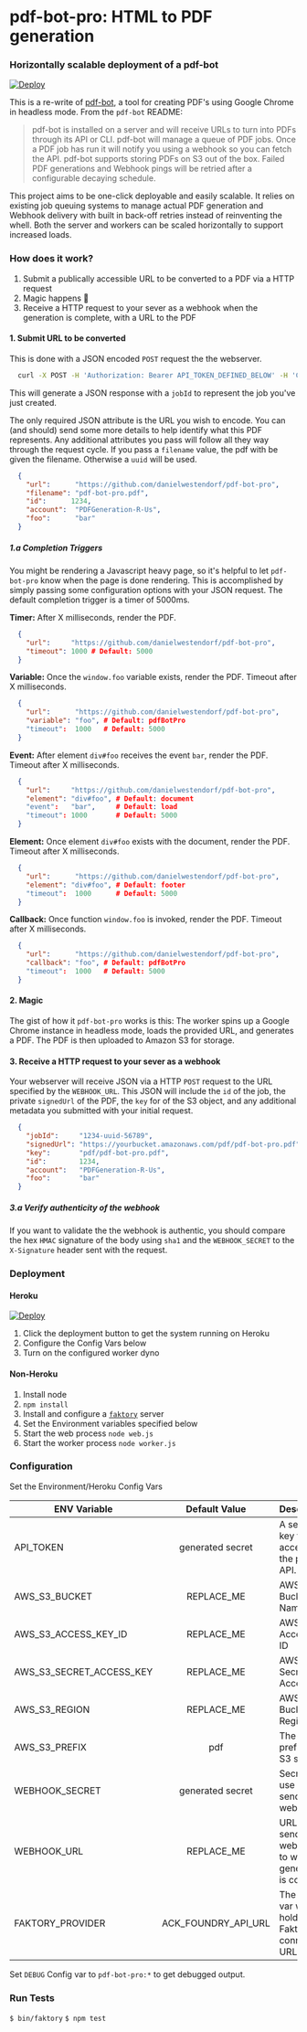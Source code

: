 # pdf-bot-pro: HTML to PDF generation
### Horizontally scalable deployment of a pdf-bot

[![Deploy](https://www.herokucdn.com/deploy/button.svg)](https://heroku.com/deploy)

This is a re-write of [pdf-bot](https://github.com/esbenp/pdf-bot), a tool for creating PDF's using Google Chrome in headless mode. From the `pdf-bot` README:

> pdf-bot is installed on a server and will receive URLs to turn into PDFs through its API or CLI. pdf-bot will manage a queue of PDF jobs. Once a PDF job has run it will notify you using a webhook so you can fetch the API. pdf-bot supports storing PDFs on S3 out of the box. Failed PDF generations and Webhook pings will be retried after a configurable decaying schedule.

This project aims to be one-click deployable and easily scalable. It relies on existing job queuing systems to manage actual PDF generation and Webhook delivery with built in back-off retries instead of reinventing the whell. Both the server and workers can be scaled horizontally to support increased loads.

### How does it work?

1. Submit a publically accessible URL to be converted to a PDF via a HTTP request
2. Magic happens 🦄
3. Receive a HTTP request to your sever as a webhook when the generation is complete, with a URL to the PDF

#### 1. Submit URL to be converted
This is done with a JSON encoded `POST` request the the webserver.
```sh
  curl -X POST -H 'Authorization: Bearer API_TOKEN_DEFINED_BELOW' -H 'Content-Type: application/json' http://url-of-your-pdf-bot-pro-server/api -d '{ "url" : "https://github.com/danielwestendorf/pdf-bot-pro" }'
```

This will generate a JSON response with a `jobId` to represent the job you've just created.

The only required JSON attribute is the URL you wish to encode. You can (and should) send some more details to help identify what this PDF represents. Any additional attributes you pass will follow all they way through the request cycle. If you pass a `filename` value, the pdf with be given the filename. Otherwise a `uuid` will be used.

```json
  {
    "url":      "https://github.com/danielwestendorf/pdf-bot-pro",
    "filename": "pdf-bot-pro.pdf",
    "id":      1234,
    "account":  "PDFGeneration-R-Us",
    "foo":      "bar"
  }
```

##### 1.a Completion Triggers
You might be rendering a Javascript heavy page, so it's helpful to let `pdf-bot-pro` know when the page is done rendering. This is accomplished by simply passing some configuration options with your JSON request. The default completion trigger is a timer of 5000ms.


**Timer:** After X milliseconds, render the PDF.
```json
  {
    "url":     "https://github.com/danielwestendorf/pdf-bot-pro",
    "timeout": 1000 # Default: 5000
  }
```

**Variable:** Once the `window.foo` variable exists, render the PDF. Timeout after X milliseconds.
```json
  {
    "url":      "https://github.com/danielwestendorf/pdf-bot-pro",
    "variable": "foo", # Default: pdfBotPro
    "timeout":  1000   # Default: 5000
  }
```

**Event:** After element `div#foo` receives the event `bar`, render the PDF. Timeout after X milliseconds.
```json
  {
    "url":     "https://github.com/danielwestendorf/pdf-bot-pro",
    "element": "div#foo", # Default: document
    "event":   "bar",     # Default: load
    "timeout": 1000       # Default: 5000
  }
```


**Element:** Once element `div#foo` exists with the document, render the PDF. Timeout after X milliseconds.
```json
  {
    "url":      "https://github.com/danielwestendorf/pdf-bot-pro",
    "element": "div#foo", # Default: footer
    "timeout":  1000      # Default: 5000
  }
```

**Callback:** Once function `window.foo` is invoked, render the PDF. Timeout after X milliseconds.
```json
  {
    "url":      "https://github.com/danielwestendorf/pdf-bot-pro",
    "callback": "foo", # Default: pdfBotPro
    "timeout":  1000   # Default: 5000
  }
```

#### 2. Magic

The gist of how it `pdf-bot-pro` works is this: The worker spins up a Google Chrome instance in headless mode, loads the provided URL, and generates a PDF. The PDF is then uploaded to Amazon S3 for storage.

#### 3. Receive a HTTP request to your sever as a webhook

Your webserver will receive JSON via a HTTP `POST` request to the URL specified by the `WEBHOOK_URL`. This JSON will include the `id` of the job, the private `signedUrl` of the PDF, the `key` for of the S3 object, and any additional metadata you submitted with your initial request.

```json
  {
    "jobId":     "1234-uuid-56789",
    "signedUrl": "https://yourbucket.amazonaws.com/pdf/pdf-bot-pro.pdf",
    "key":       "pdf/pdf-bot-pro.pdf",
    "id":        1234,
    "account":   "PDFGeneration-R-Us",
    "foo":       "bar"
  }
```

##### 3.a Verify authenticity of the webhook
If you want to validate the the webhook is authentic, you should compare the hex `HMAC` signature of the body using `sha1` and the `WEBHOOK_SECRET` to the `X-Signature` header sent with the request.



### Deployment

#### Heroku
[![Deploy](https://www.herokucdn.com/deploy/button.svg)](https://heroku.com/deploy)

1. Click the deployment button to get the system running on Heroku
2. Configure the Config Vars below
3. Turn on the configured worker dyno


#### Non-Heroku

1. Install node
2. `npm install`
3. Install and configure a [`faktory`](https://github.com/contribsys/faktory) server
4. Set the Environment variables specified below
5. Start the web process `node web.js`
6. Start the worker process `node worker.js`

### Configuration
Set the Environment/Heroku Config Vars

| ENV Variable               | Default Value      | Description                                                             |
| -------------              |:-------------:     | -----                                                                   |
| API_TOKEN                  | generated secret   | A secret key for accessing the printer API.                             |
| AWS_S3_BUCKET              | REPLACE_ME         | AWS S3 Bucket Name                                                      |
| AWS_S3_ACCESS_KEY_ID       | REPLACE_ME         | AWS S3 Access Key ID                                                    |
| AWS_S3_SECRET_ACCESS_KEY   | REPLACE_ME         | AWS S3 Secret Access Key                                                |
| AWS_S3_REGION              | REPLACE_ME         | AWS S3 Bucket Region                                                    |
| AWS_S3_PREFIX              | pdf                | The path prefix for S3 storage                                          |
| WEBHOOK_SECRET             | generated secret   | Secret to use when sending webhooks                                     |
| WEBHOOK_URL                | REPLACE_ME         | URL to send webhooks to when generation is complete                     |
| FAKTORY_PROVIDER           | ACK_FOUNDRY_API_URL| The ENV var which holds the Faktory connection URL                      |


Set `DEBUG` Config var to `pdf-bot-pro:*` to get debugged output.


### Run Tests

`$ bin/faktory`
`$ npm test`
